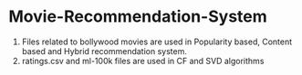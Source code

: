 # Movie-Recommendation-System
1. Files related to bollywood movies are used in Popularity based, Content based and Hybrid recommendation system.
2. ratings.csv and ml-100k files are used in CF and SVD algorithms
